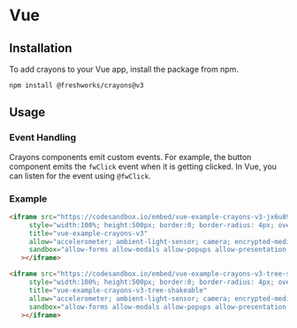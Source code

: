# Vue

## Installation

To add crayons to your Vue app, install the package from npm.

```npm install @freshworks/crayons@v3```

## Usage

### Event Handling

Crayons components emit custom events. For example, the button component emits the `fwClick` event when it is getting clicked. In Vue, you can listen for the event using `@fwClick`.


### Example 

```html live Lazy Load
<iframe src="https://codesandbox.io/embed/vue-example-crayons-v3-jx6u89?fontsize=14&hidenavigation=1&theme=dark"
     style="width:100%; height:500px; border:0; border-radius: 4px; overflow:hidden;"
     title="vue-example-crayons-v3"
     allow="accelerometer; ambient-light-sensor; camera; encrypted-media; geolocation; gyroscope; hid; microphone; midi; payment; usb; vr; xr-spatial-tracking"
     sandbox="allow-forms allow-modals allow-popups allow-presentation allow-same-origin allow-scripts"
   ></iframe>
```


```html live Tree Shakeable
<iframe src="https://codesandbox.io/embed/vue-example-crayons-v3-tree-shakable-b6t3t0?fontsize=14&hidenavigation=1&theme=dark"
     style="width:100%; height:500px; border:0; border-radius: 4px; overflow:hidden;"
     title="vue-example-crayons-v3-tree-shakeable"
     allow="accelerometer; ambient-light-sensor; camera; encrypted-media; geolocation; gyroscope; hid; microphone; midi; payment; usb; vr; xr-spatial-tracking"
     sandbox="allow-forms allow-modals allow-popups allow-presentation allow-same-origin allow-scripts"
   ></iframe>
```
